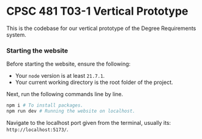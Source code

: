 # CPSC 481 T03-1 Vertical Prototype

This is the codebase for our vertical prototype of the Degree Requirements system.

### Starting the website
Before starting the website, ensure the following:
- Your `node` version is at least `21.7.1`.
- Your current working directory is the root folder of the project. 

Next, run the following commands line by line.

```sh
npm i # To install packages.
npm run dev # Running the website on localhost.
```
Navigate to the localhost port given from the terminal, usually its: `http://localhost:5173/`.

